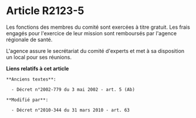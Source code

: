 # Article R2123-5

Les fonctions des membres du comité sont exercées à titre gratuit. Les frais engagés pour l'exercice de leur mission sont
remboursés par  l'agence régionale de santé. 

L'agence assure le secrétariat du comité d'experts et met à sa disposition un local pour ses réunions.

**Liens relatifs à cet article**

	**Anciens textes**:

	  - Décret n°2002-779 du 3 mai 2002 - art. 5 (Ab)

	**Modifié par**:

	  - Décret n°2010-344 du 31 mars 2010 - art. 63
